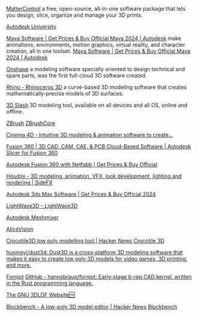 
[MatterControl](https://www.matterhackers.com/store/l/mattercontrol/sk/MKZGTDW6)
a free, open-source, all-in-one software package that lets you design, slice, organize and manage your 3D prints.

[Autodesk University](https://au.autodesk.com/)

[Maya Software | Get Prices & Buy Official Maya 2024 | Autodesk](https://www.autodesk.com/products/maya/overview)
make animations, environments, motion graphics, virtual reality, and character creation, all in one toolset.
[Maya Software | Get Prices & Buy Official Maya 2024 | Autodesk](https://www.autodesk.com/products/maya/overview?term=1-YEAR&tab=subscription)

[Onshape](https://www.onshape.com/)
a modeling software specially oriented to design technical and spare parts, was the first full-cloud 3D software created.

[Rhino - Rhinoceros 3D](https://www.rhino3d.com/)
a curve-based 3D modeling software that creates mathematically-precise models of 3D surfaces.

[3D Slash](https://www.3dslash.net/)
3D modeling tool, available on all devices and all OS, online and offline.

[ZBrush](https://www.maxon.net/en/zbrush)
[ZBrushCore](https://www.maxon.net/en/zbrushcore)

[Cinema 4D - Intuitive 3D modeling & animation software to create…](https://www.maxon.net/en/cinema-4d)

[Fusion 360 | 3D CAD, CAM, CAE, & PCB Cloud-Based Software | Autodesk](https://www.autodesk.com/products/fusion-360/overview?term=1-YEAR&tab=subscription)
[Slicer for Fusion 360](https://apps.autodesk.com/FUSION/en/Detail/Index?id=8699194120463301363&os=Win64&appLang=en)

[Autodesk Fusion 360 with Netfabb | Get Prices & Buy Official](https://www.autodesk.com/products/netfabb/overview?term=1-YEAR&tab=subscription)

[Houdini - 3D modeling, animation, VFX, look development, lighting and rendering | SideFX](https://www.sidefx.com/)

[Autodesk 3ds Max Software | Get Prices & Buy Official 2024](https://www.autodesk.com/products/3ds-max/overview?term=1-YEAR&tab=subscription)

[LightWave3D - LightWave3D](https://www.lightwave3d.com/)

[Autodesk Meshmixer](https://meshmixer.com/)

[AliceVision](https://alicevision.org/#meshroom)

[Crocotile3D low poly modelling tool | Hacker News](https://news.ycombinator.com/item?id=40923096)
[Crocotile 3D](https://crocotile3d.com/)

[huxingyi/dust3d: Dust3D is a cross-platform 3D modeling software that makes it easy to create low poly 3D models for video games, 3D printing, and more.](https://github.com/huxingyi/dust3d)

[Fornjot](https://www.fornjot.app)
[GitHub - hannobraun/fornjot: Early-stage b-rep CAD kernel, written in the Rust programming language.](https://github.com/hannobraun/fornjot)

[The GNU 3DLDF Website🆓](https://www.gnu.org/software/3dldf)

[Blockbench - A low-poly 3D model editor | Hacker News](https://news.ycombinator.com/item?id=33845291)
[Blockbench](https://www.blockbench.net/)
